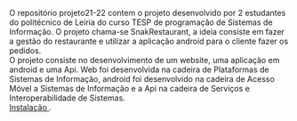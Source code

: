 O repositório projeto21-22 contem o projeto desenvolvido por 2 estudantes do politécnico de Leiria do curso TESP de programação de Sistemas de Informação. O projeto chama-se SnakRestaurant, a ideia consiste em fazer a gestão do restaurante e utilizar a aplicação android para o cliente fazer os pedidos.<br />
O projeto consiste no desenvolvimento de um website, uma aplicação em android e uma Api. Web foi desenvolvida na cadeira de Plataformas de Sistemas de Informação, android foi desenvolvido na cadeira de Acesso Móvel a Sistemas de Informação e a Api na cadeira de Serviços e Interoperabilidade de Sistemas.<br />
[Instalação ](https://github.com/razorlace13/projeto21-22/blob/main/installation.md).
